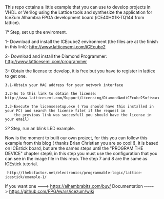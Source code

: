
This repo cotains a little example that you can use to develop projects in VHDL or Verilog using the Lattice tools and synthesize
the application for IceZum Alhambra FPGA development board (iCE40HX1K-TQ144 from lattice).

1º Step, set up the enviroment.


1- Download and install the ICEcube2 environment (the files are at the finish in this link): http://www.latticesemi.com/iCEcube2

2- Download and install the Diamond Programmer: http://www.latticesemi.com/programmer

3- Obtain the license to develop, it is free but you have to register in lattice to get one. 
	
	3.1-Obtain your MAC address for your network interface
	
	3.2-Go to this link to obtain the license: http://www.latticesemi.com/Support/Licensing/DiamondAndiCEcube2SoftwareLicensing/iceCube2
	
	3.3-Execute the licensesetup.exe ( You should have this installed in your PC) and search the license file( if the request in 
		the previous link was succesfull you should have the license in your email)


2º Step, run an blink LED example.

 Now is the moment to built our own project, for this you can follow this example from this blog ( thanks Brian Christian you are so cool!!),
	it is based on ICEstick board, but are the sames steps until the "PROGRAM THE DEVICE" chapter step6, in this step you must use the configuration
	that you can see in the image file in this repo. The step 7 and 8 are the same as ICEstick tutorial.

  	 http://thebcfactor.net/electronics/programmable-logic/lattice-icestick/example-1/ 


If you want one ---> https://alhambrabits.com/buy/
Documentation -----> https://github.com/FPGAwars/icezum/wiki
